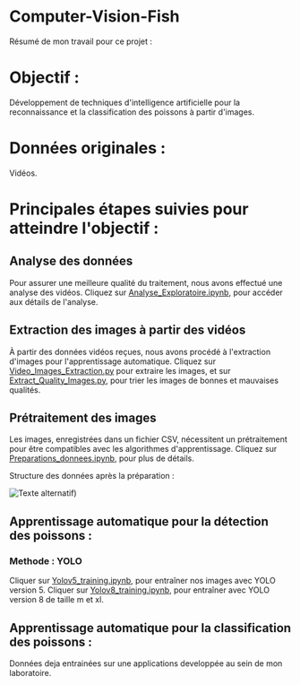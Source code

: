 # Computer-Vision-Fish

Résumé de mon travail pour ce projet :

# Objectif : 
Développement de techniques d'intelligence artificielle pour la reconnaissance et la classification des poissons à partir d'images.

# Données originales :
Vidéos.

# Principales étapes suivies pour atteindre l'objectif :
## Analyse des données 
Pour assurer une meilleure qualité du traitement, nous avons effectué une analyse des vidéos. Cliquez sur [Analyse_Exploratoire.ipynb](https://github.com/Mikael1226/Computer-Vision-Fish/blob/main/Analyse_Exploratoire.ipynb), pour accéder aux détails de l'analyse.
## Extraction des images à partir des vidéos 
À partir des données vidéos reçues, nous avons procédé à l'extraction d'images pour l'apprentissage automatique. Cliquez sur [Video_Images_Extraction.py](https://github.com/Mikael1226/Computer-Vision-Fish/blob/main/Video_Images_Extraction.py) pour extraire les images, et sur [Extract_Quality_Images.py](https://github.com/Mikael1226/Computer-Vision-Fish/blob/main/Extract_Quality_Images.py), pour trier les images de bonnes et mauvaises qualités.

## Prétraitement des images 
Les images, enregistrées dans un fichier CSV, nécessitent un prétraitement pour être compatibles avec les algorithmes d'apprentissage. Cliquez sur [Preparations_donnees.ipynb](https://github.com/Mikael1226/Computer-Vision-Fish/blob/main/Preparations_donnees.ipynb), pour plus de détails.

Structure des données après la préparation :

![Texte alternatif](https://miro.medium.com/v2/resize:fit:828/format:webp/1*U-fN4t-mq8EDqfgafjM_zw.png))


## Apprentissage automatique pour la détection des poissons :
### Methode : YOLO
Cliquer sur [Yolov5_training.ipynb](https://github.com/Mikael1226/Computer-Vision-Fish/blob/main/Yolov5_training.ipynb), pour entraîner nos images avec YOLO version 5. Cliquer sur [Yolov8_training.ipynb](https://github.com/Mikael1226/Computer-Vision-Fish/blob/main/Yolov8_training.ipynb), pour entraîner avec YOLO version 8 de taille m et xl.

## Apprentissage automatique pour la classification des poissons :
Données deja entrainées sur une applications developpée au sein de mon laboratoire.
